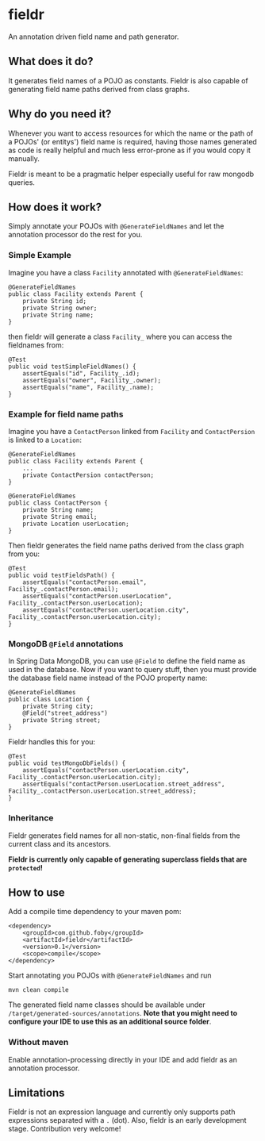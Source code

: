 # fieldr

An annotation driven field name and path generator.

## What does it do?

It generates field names of a POJO as constants. 
Fieldr is also capable of generating field name paths derived from class graphs.

## Why do you need it?

Whenever you want to access resources for which the name or the path 
of a POJOs' (or entitys') field name is required, having those names generated as
code is really helpful and much less error-prone as if you would copy it manually.

Fieldr is meant to be a pragmatic helper especially useful for raw mongodb queries.

## How does it work?

Simply annotate your POJOs with `@GenerateFieldNames` and let the annotation processor do the rest for you.

### Simple Example

Imagine you have a class `Facility` annotated with `@GenerateFieldNames`:

```
@GenerateFieldNames
public class Facility extends Parent {
    private String id;
    private String owner;
    private String name;
}
```

then fieldr will generate a class `Facility_` where you can access the fieldnames from:

```
@Test
public void testSimpleFieldNames() {
    assertEquals("id", Facility_.id);
    assertEquals("owner", Facility_.owner);
    assertEquals("name", Facility_.name);
}
``` 

### Example for field name paths

Imagine you have a `ContactPerson` linked from `Facility` and `ContactPersion` is linked to a `Location`:

```
@GenerateFieldNames
public class Facility extends Parent {
    ...
    private ContactPersion contactPerson;
}

@GenerateFieldNames
public class ContactPerson {
    private String name;
    private String email;
    private Location userLocation;
}
``` 

Then fieldr generates the field name paths derived from the class graph from you:

```
@Test
public void testFieldsPath() {
    assertEquals("contactPerson.email", Facility_.contactPerson.email);
    assertEquals("contactPerson.userLocation", Facility_.contactPerson.userLocation);
    assertEquals("contactPerson.userLocation.city", Facility_.contactPerson.userLocation.city);
}
``` 

### MongoDB `@Field` annotations

In Spring Data MongoDB, you can use `@Field` to define the field name as used in the database. 
Now if you want to query stuff, then you must provide the database field name instead of the POJO property name:

```
@GenerateFieldNames
public class Location {
    private String city;
    @Field("street_address")
    private String street;
}

```

Fieldr handles this for you:

```
@Test
public void testMongoDbFields() {
    assertEquals("contactPerson.userLocation.city", Facility_.contactPerson.userLocation.city);
    assertEquals("contactPerson.userLocation.street_address", Facility_.contactPerson.userLocation.street_address);
}
```

### Inheritance

Fieldr generates field names for all non-static, non-final fields from the current class and its ancestors. 

**Fieldr is currently only capable of generating superclass fields that are `protected`!**


## How to use

Add a compile time dependency to your maven pom:

```
<dependency>
    <groupId>com.github.foby</groupId>
    <artifactId>fieldr</artifactId>
    <version>0.1</version>
    <scope>compile</scope>
</dependency>
```

Start annotating you POJOs with `@GenerateFieldNames` and run

```
mvn clean compile
```

The generated field name classes should be available under `/target/generated-sources/annotations`.
**Note that you might need to configure your IDE to use this as an additional source folder**.

### Without maven

Enable annotation-processing directly in your IDE and add fieldr as an annotation processor.     

## Limitations

Fieldr is not an expression language and currently only supports path expressions separated with a `.` (dot).
Also, fieldr is an early development stage. Contribution very welcome!    
